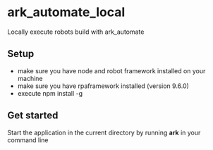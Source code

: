 # ark_automate_local

Locally execute robots build with ark_automate

## Setup

- make sure you have node and robot framework installed on your machine
- make sure you have rpaframework installed (version 9.6.0)
- execute npm install -g

## Get started

Start the application in the current directory by running **ark** in your command line
